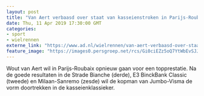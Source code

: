 ```yaml
---
layout: post
title: "Van Aert verbaasd over staat van kasseienstroken in Parijs-Roubaix"
date: Thu, 11 Apr 2019 17:30:00 GMT
categories: 
- sport 
- wielrennen 
externe_link: "https://www.ad.nl/wielrennen/van-aert-verbaasd-over-staat-van-kasseienstroken-in-parijs-roubaix~ad10e148/"
feature_image: "https://images0.persgroep.net/rcs/Gi0ciEZz5oQ7YtWbEvSJJR7Oomo/diocontent/145321346/_fitwidth/400/?appId=21791a8992982cd8da851550a453bd7f&quality=0.7"
---
```


Wout van Aert wil in Parijs-Roubaix opnieuw gaan voor een topprestatie. Na de goede resultaten in de Strade Bianche (derde), E3 BinckBank Classic (tweede) en Milaan-Sanremo (zesde) wil de kopman van Jumbo-Visma de vorm doortrekken in de kasseienklassieker.
